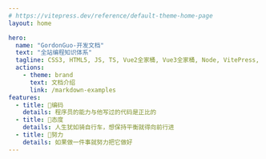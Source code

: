 ```yaml
---
# https://vitepress.dev/reference/default-theme-home-page
layout: home

hero:
  name: "GordonGuo-开发文档"
  text: "全站编程知识体系"
  tagline: CSS3, HTML5, JS, TS, Vue2全家桶, Vue3全家桶, Node, VitePress, Vite, Electron ...
  actions:
    - theme: brand
      text: 文档介绍
      link: /markdown-examples
features:
  - title: 🤖编码
    details: 程序员的能力与他写过的代码是正比的
  - title: 🎉态度
    details: 人生犹如骑自行车，想保持平衡就得向前行进
  - title: 💯努力
    details: 如果做一件事就努力把它做好
---
```

